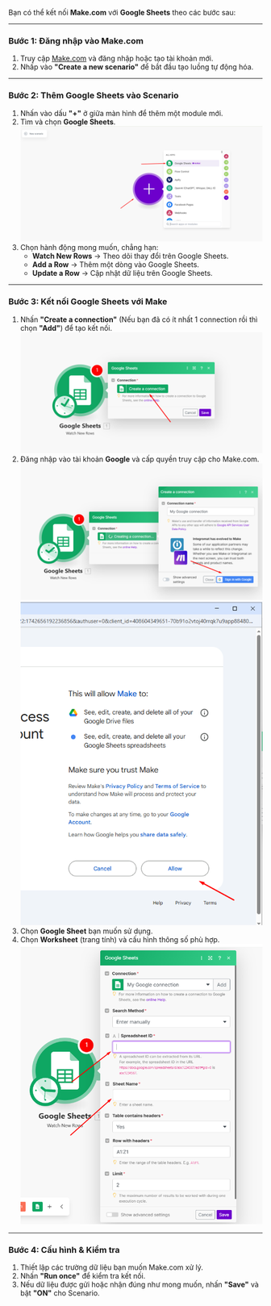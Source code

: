 Bạn có thể kết nối **Make.com** với **Google Sheets** theo các bước sau:

---

### **Bước 1: Đăng nhập vào Make.com**
1. Truy cập [Make.com](https://www.make.com/) và đăng nhập hoặc tạo tài khoản mới.
2. Nhấp vào **"Create a new scenario"** để bắt đầu tạo luồng tự động hóa.

---

### **Bước 2: Thêm Google Sheets vào Scenario**
1. Nhấn vào dấu **"+"** ở giữa màn hình để thêm một module mới.
2. Tìm và chọn **Google Sheets**.
![make-connection-google-sheet-01](../images/make-connection-google-sheet-01.png)
3. Chọn hành động mong muốn, chẳng hạn:
   - **Watch New Rows** → Theo dõi thay đổi trên Google Sheets.
   - **Add a Row** → Thêm một dòng vào Google Sheets.
   - **Update a Row** → Cập nhật dữ liệu trên Google Sheets.

---

### **Bước 3: Kết nối Google Sheets với Make**
1. Nhấn **"Create a connection"** (Nếu bạn đã có ít nhất 1 connection rồi thì chọn **"Add"**) để tạo kết nối.
![make-connection-google-sheet-02](../images/make-connection-google-sheet-02.png)
2. Đăng nhập vào tài khoản **Google** và cấp quyền truy cập cho Make.com.
![make-connection-google-sheet-03](../images/make-connection-google-sheet-03.png)
![make-connection-google-sheet-04](../images/make-connection-google-sheet-04.png)
3. Chọn **Google Sheet** bạn muốn sử dụng.
4. Chọn **Worksheet** (trang tính) và cấu hình thông số phù hợp.
![make-connection-google-sheet-04](../images/make-connection-google-sheet-05.png)

---

### **Bước 4: Cấu hình & Kiểm tra**
1. Thiết lập các trường dữ liệu bạn muốn Make.com xử lý.
2. Nhấn **"Run once"** để kiểm tra kết nối.
3. Nếu dữ liệu được gửi hoặc nhận đúng như mong muốn, nhấn **"Save"** và bật **"ON"** cho Scenario.